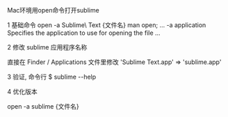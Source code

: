 Mac环境用open命令打开sublime


1 基础命令 open -a Sublime\ Text {文件名}
man open;
...
	-a application
         Specifies the application to use for opening the file
...

2 修改 sublime 应用程序名称

直接在 Finder / Applications 文件里修改 'Sublime Text.app' => 'sublime.app'

3 验证, 命令行
$ sublime --help


4 优化版本

open -a sublime {文件名}